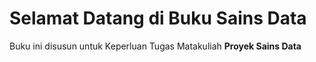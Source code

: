 # Selamat Datang di Buku Sains Data

Buku ini disusun untuk Keperluan Tugas Matakuliah **Proyek Sains Data**

```{tableofcontents}
